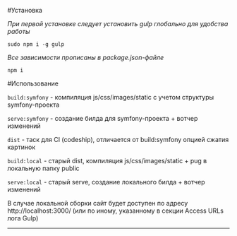 #Установка

*При первой установке следует установить gulp глобально для удобства работы*

`sudo npm i -g gulp`

*Все зависимости прописаны в package.json-файле*

`npm i`

#Использование

`build:symfony` - компиляция js/css/images/static с учетом структуры symfony-проекта

`serve:symfony` - создание билда для symfony-проекта + вотчер изменений

`dist` - таск для CI (codeship), отличается от build:symfony опцией сжатия картинок

`build:local` - старый dist, компиляция js/css/images/static + pug в локальную папку public

`serve:local` - старый serve, создание локального билда + вотчер изменений

В случае локальной сборки сайт будет доступен по адресу http://localhost:3000/ (или по иному, указанному в секции Access URLs лога Gulp)


____